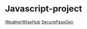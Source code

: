 # Javascript-project

[WeatherWiseHub](https://weather-wise-i9c5emyj7-deepali-1508.vercel.app/)
[SecurePassGen](https://secure-pass-ejhg9366l-deepali-1508.vercel.app/)
